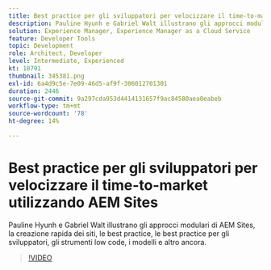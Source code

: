 ```yaml
---
title: Best practice per gli sviluppatori per velocizzare il time-to-market
description: Pauline Hyunh e Gabriel Walt illustrano gli approcci modulari di AEM Sites, la creazione rapida dei siti, le best practice... le best practice per gli sviluppatori, gli strumenti low code, i modelli e altro ancora. (Può contenere tra 60 e 160 caratteri, ma è di 177 caratteri)
solution: Experience Manager, Experience Manager as a Cloud Service
feature: Developer Tools
topic: Development
role: Architect, Developer
level: Intermediate, Experienced
kt: 10791
thumbnail: 345381.png
exl-id: 6a4d9c5e-7e09-46d5-af9f-306012701301
duration: 2446
source-git-commit: 9a297cda953d4414131657f9ac84580aea0eabeb
workflow-type: tm+mt
source-wordcount: '78'
ht-degree: 14%

---
```


# Best practice per gli sviluppatori per velocizzare il time-to-market utilizzando AEM Sites

Pauline Hyunh e Gabriel Walt illustrano gli approcci modulari di AEM Sites, la creazione rapida dei siti, le best practice, le best practice per gli sviluppatori, gli strumenti low code, i modelli e altro ancora.

>[!VIDEO](https://video.tv.adobe.com/v/345381/?quality=12&learn=on)
